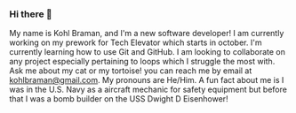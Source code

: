 ### Hi there 👋
My name is Kohl Braman, and I'm a new software developer! I am currently working on my prework for Tech Elevator which starts in october. I'm currently learning how to use Git and GitHub. I am looking to collaborate on any project especially pertaining to loops which I struggle the most with. Ask me about my cat or my tortoise! you can reach me by email at kohlbraman@gmail.com. My pronouns are He/Him. A fun fact about me is I was in the U.S. Navy as a aircraft mechanic for safety equipment but before that I was a bomb builder on the USS Dwight D Eisenhower!
<!--
**KohlBraman/KohlBraman** is a ✨ _special_ ✨ repository because its `README.md` (this file) appears on your GitHub profile.

Here are some ideas to get you started:

- 🔭 I’m currently working on ...
- 🌱 I’m currently learning ...
- 👯 I’m looking to collaborate on ...
- 🤔 I’m looking for help with ...
- 💬 Ask me about ...
- 📫 How to reach me: ...
- 😄 Pronouns: ...
- ⚡ Fun fact: ...
-->

